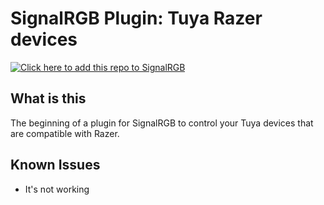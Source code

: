 # SignalRGB Plugin: Tuya Razer devices

[![Click here to add this repo to SignalRGB](https://github.com/SRGBmods/qmk-plugins/blob/main/_images/add-to-signalrgb.png)](https://srgbmods.net/s?p=addon/install?url=https://github.com/fu-raz/signalrgb-tuya-razer.git)

## What is this
The beginning of a plugin for SignalRGB to control your Tuya devices that are compatible with Razer.

## Known Issues
- It's not working
